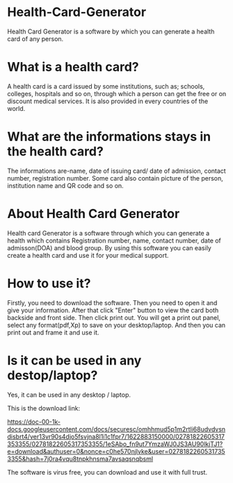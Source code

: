 # Health-Card-Generator

Health Card Generator is a software by which you can generate a health card of any person.

# What is a health card?

A health card is a card issued by some institutions, such as; schools, colleges, hospitals and so on, through which a person can get the free or on discount medical services.
It is also provided in every countries of the world.

# What are the informations stays in the health card?
The informations are-name, date of issuing card/ date of admission, contact number, registration number. Some card also contain picture of the person, institution name and QR code and so on.

# About Health Card Generator
Health card Generator is a software through which you can generate a health which contains Registration number, name, contact number, date of admisson(DOA) and blood group.
By using this software you can easily create a health card and use it for your medical support.

# How to use it?
Firstly, you need to download the software. Then you need to open it and give your information. After that click "Enter" button to view the card both backside and front side. Then
click print out. You will get a print out panel, select any format(pdf,Xp) to save on your desktop/laptop. And then you can print out and frame it and use it.

# Is it can be used in any destop/laptop?
Yes, it can be used in any desktop / laptop.

This is the download link: 

https://doc-00-1k-docs.googleusercontent.com/docs/securesc/omhhmud5p1m2rtli68udvdvsndisbrt4/ver13vr90s4djo5fsvjna8l1i1c1fpr7/1622883150000/02781822605317353355/02781822605317353355/1eSAbo_fn9ut7YmzaWJ0JS3AU90lkjTJ1?e=download&authuser=0&nonce=c0he570njlvke&user=02781822605317353355&hash=7j0ra4vqu8tnpkhnsma7avsaqsnqbsml



The software is virus free, you can download and use it with full trust.
